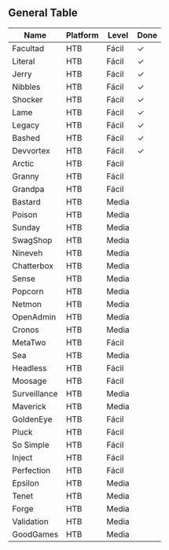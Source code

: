 ## General Table
| Name         | Platform | Level | Done |
| ------------ | -------- | ----- | ---- |
| Facultad     | HTB      | Fácil | ✓    |
| Literal      | HTB      | Fácil | ✓    |
| Jerry        | HTB      | Fácil | ✓    |
| Nibbles      | HTB      | Fácil | ✓    |
| Shocker      | HTB      | Fácil | ✓    |
| Lame         | HTB      | Fácil | ✓    |
| Legacy       | HTB      | Fácil | ✓    |
| Bashed       | HTB      | Fácil | ✓    |
| Devvortex    | HTB      | Fácil | ✓    |
| Arctic       | HTB      | Fácil |      |
| Granny       | HTB      | Fácil |      |
| Grandpa      | HTB      | Fácil |      |
| Bastard      | HTB      | Media |      |
| Poison       | HTB      | Media |      |
| Sunday       | HTB      | Media |      |
| SwagShop     | HTB      | Media |      |
| Nineveh      | HTB      | Media |      |
| Chatterbox   | HTB      | Media |      |
| Sense        | HTB      | Media |      |
| Popcorn      | HTB      | Media |      |
| Netmon       | HTB      | Media |      |
| OpenAdmin    | HTB      | Media |      |
| Cronos       | HTB      | Media |      |
| MetaTwo      | HTB      | Fácil |      |
| Sea          | HTB      | Media |      |
| Headless     | HTB      | Fácil |      |
| Moosage      | HTB      | Fácil |      |
| Surveillance | HTB      | Media |      |
| Maverick     | HTB      | Media |      |
| GoldenEye    | HTB      | Fácil |      |
| Pluck        | HTB      | Fácil |      |
| So Simple    | HTB      | Fácil |      |
| Inject       | HTB      | Fácil |      |
| Perfection   | HTB      | Fácil |      |
| Epsilon      | HTB      | Media |      |
| Tenet        | HTB      | Media |      |
| Forge        | HTB      | Media |      |
| Validation   | HTB      | Media |      |
| GoodGames    | HTB      | Media |      |
